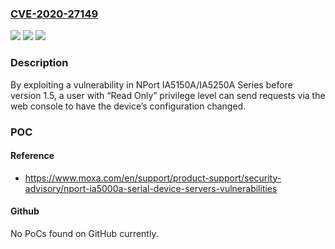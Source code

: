 ### [CVE-2020-27149](https://cve.mitre.org/cgi-bin/cvename.cgi?name=CVE-2020-27149)
![](https://img.shields.io/static/v1?label=Product&message=NPort%20IA5000A%20Series%20with%20web%20console%20enabled&color=blue)
![](https://img.shields.io/static/v1?label=Version&message=n%2Fa&color=blue)
![](https://img.shields.io/static/v1?label=Vulnerability&message=Improper%20Access%20Control&color=brighgreen)

### Description

By exploiting a vulnerability in NPort IA5150A/IA5250A Series before version 1.5, a user with “Read Only” privilege level can send requests via the web console to have the device’s configuration changed.

### POC

#### Reference
- https://www.moxa.com/en/support/product-support/security-advisory/nport-ia5000a-serial-device-servers-vulnerabilities

#### Github
No PoCs found on GitHub currently.


